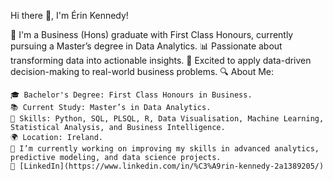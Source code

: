 Hi there 👋, I'm Érin Kennedy!

🌟 I'm a Business (Hons) graduate with First Class Honours, currently pursuing a Master’s degree in Data Analytics.
📊 Passionate about transforming data into actionable insights.
🚀 Excited to apply data-driven decision-making to real-world business problems.
🔍 About Me:

    🎓 Bachelor's Degree: First Class Honours in Business.
    📚 Current Study: Master’s in Data Analytics.
    💼 Skills: Python, SQL, PLSQL, R, Data Visualisation, Machine Learning, Statistical Analysis, and Business Intelligence.
    🌍 Location: Ireland.
    🌱 I’m currently working on improving my skills in advanced analytics, predictive modeling, and data science projects.
    🔗 [LinkedIn](https://www.linkedin.com/in/%C3%A9rin-kennedy-2a1389205/)


<!---
erinkennedy-ek/erinkennedy-ek is a ✨ special ✨ repository because its `README.md` (this file) appears on your GitHub profile.
You can click the Preview link to take a look at your changes.
--->
